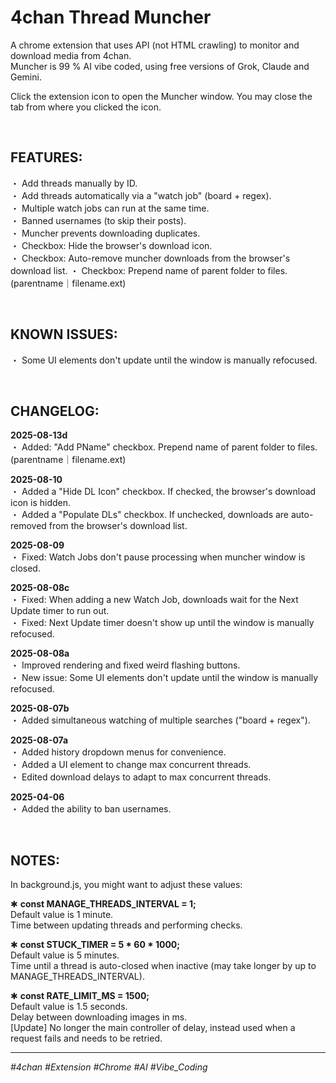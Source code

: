 # 4chan Thread Muncher
A chrome extension that uses API (not HTML crawling) to monitor and download media from 4chan.  
Muncher is 99 % AI vibe coded, using free versions of Grok, Claude and Gemini.

Click the extension icon to open the Muncher window. You may close the tab from where you clicked the icon.  

<br>

## FEATURES: 
・ Add threads manually by ID.  
・ Add threads automatically via a "watch job" (board + regex).  
・ Multiple watch jobs can run at the same time.  
・ Banned usernames (to skip their posts).  
・ Muncher prevents downloading duplicates.  
・ Checkbox: Hide the browser's download icon.  
・ Checkbox: Auto-remove muncher downloads from the browser's download list.
・ Checkbox: Prepend name of parent folder to files. (parentname｜filename.ext)  

<br>

## KNOWN ISSUES:
・ Some UI elements don't update until the window is manually refocused.  

<br>

## CHANGELOG:

**2025-08-13d**  
・ Added: "Add PName" checkbox. Prepend name of parent folder to files. (parentname｜filename.ext)  

**2025-08-10**  
・ Added a "Hide DL Icon" checkbox. If checked, the browser's download icon is hidden.  
・ Added a "Populate DLs" checkbox. If unchecked, downloads are auto-removed from the browser's download list.  

**2025-08-09**  
・ Fixed:  Watch Jobs don't pause processing when muncher window is closed.  

**2025-08-08c**  
・ Fixed: When adding a new Watch Job, downloads wait for the Next Update timer to run out.  
・ Fixed: Next Update timer doesn't show up until the window is manually refocused.  

**2025-08-08a**  
・ Improved rendering and fixed weird flashing buttons.  
・ New issue: Some UI elements don't update until the window is manually refocused.  

**2025-08-07b**  
・ Added simultaneous watching of multiple searches ("board + regex").  

**2025-08-07a**  
・ Added history dropdown menus for convenience.  
・ Added a UI element to change max concurrent threads.  
・ Edited download delays to adapt to max concurrent threads.  

**2025-04-06**  
・ Added the ability to ban usernames.  

<br>

## NOTES:
In background.js, you might want to adjust these values:

✱ **const MANAGE_THREADS_INTERVAL = 1;**  
    Default value is 1 minute.  
    Time between updating threads and performing checks.  

✱ **const STUCK_TIMER = 5 * 60 * 1000;**  
    Default value is 5 minutes.      
    Time until a thread is auto-closed when inactive (may take longer by up to MANAGE_THREADS_INTERVAL).  

✱ **const RATE_LIMIT_MS = 1500;**  
    Default value is 1.5 seconds.  
    Delay between downloading images in ms.  
    [Update] No longer the main controller of delay, instead used when a request fails and needs to be retried.  

---
*#4chan #Extension #Chrome #AI #Vibe_Coding*












